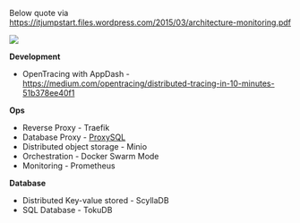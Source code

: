 Below quote via https://itjumpstart.files.wordpress.com/2015/03/architecture-monitoring.pdf

<img src="https://itjumpstart.files.wordpress.com/2016/12/stored.png">

**Development**

- OpenTracing with AppDash - https://medium.com/opentracing/distributed-tracing-in-10-minutes-51b378ee40f1


**Ops**

- Reverse Proxy - Traefik
- Database Proxy - [ProxySQL](https://hub.docker.com/r/renecannao/proxysql/)
- Distributed object storage - Minio
- Orchestration - Docker Swarm Mode
- Monitoring - Prometheus

**Database**

- Distributed Key-value stored - ScyllaDB
- SQL Database - TokuDB

